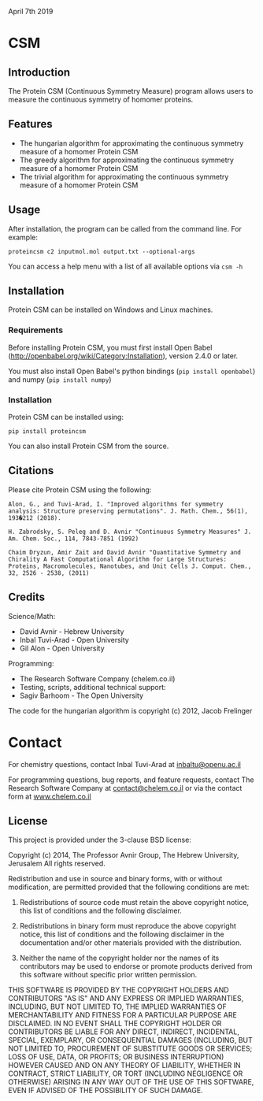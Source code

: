 April 7th 2019

# CSM

## Introduction

The Protein CSM (Continuous Symmetry Measure) program allows users to measure the continuous symmetry of homomer proteins.

## Features


 * The hungarian algorithm for approximating the continuous symmetry measure of a homomer Protein CSM
 * The greedy algorithm for approximating the continuous symmetry measure of a homomer Protein CSM
 * The trivial algorithm for approximating the continuous symmetry measure of a homomer Protein CSM

## Usage

After installation, the program can be called from the command line. For example:

`proteincsm c2 inputmol.mol output.txt --optional-args`

You can access a help menu with a list of all available options via `csm -h`

## Installation

Protein CSM can be installed on Windows and Linux machines.

### Requirements
Before installing Protein CSM, you must first install Open Babel (http://openbabel.org/wiki/Category:Installation), 
version 2.4.0 or later.

You must also install Open Babel's python bindings (`pip install openbabel`) and numpy (`pip install numpy`)

### Installation

Protein CSM can be installed using:

`pip install proteincsm`

You can also install Protein CSM from the source.

## Citations ##

Please cite Protein CSM using the following:

```
Alon, G., and Tuvi-Arad, I. "Improved algorithms for symmetry analysis: Structure preserving permutations". J. Math. Chem., 56(1), 193�212 (2018).

H. Zabrodsky, S. Peleg and D. Avnir "Continuous Symmetry Measures" J. Am. Chem. Soc., 114, 7843-7851 (1992) 

Chaim Dryzun, Amir Zait and David Avnir "Quantitative Symmetry and Chirality A Fast Computational Algorithm for Large Structures: Proteins, Macromolecules, Nanotubes, and Unit Cells J. Comput. Chem., 32, 2526 - 2538, (2011) 
```

## Credits

Science/Math:

* David Avnir - Hebrew University
* Inbal Tuvi-Arad - Open University
* Gil Alon - Open University

Programming:
* The Research Software Company (chelem.co.il)
* Testing, scripts, additional technical support:
* Sagiv Barhoom - The Open University

The code for the hungarian algorithm is copyright (c) 2012, Jacob Frelinger

# Contact

For chemistry questions, contact Inbal Tuvi-Arad at inbaltu@openu.ac.il

For programming questions, bug reports, and feature requests,
contact The Research Software Company at contact@chelem.co.il 
or via the contact form at www.chelem.co.il

## License

This project is provided under the 3-clause BSD license:

Copyright (c) 2014, The Professor Avnir Group, The Hebrew University, Jerusalem
All rights reserved.

Redistribution and use in source and binary forms, with or without modification, are permitted provided that the following conditions are met:

1. Redistributions of source code must retain the above copyright notice, this list of conditions and the following disclaimer.

2. Redistributions in binary form must reproduce the above copyright notice, this list of conditions and the following disclaimer in the documentation and/or other materials provided with the distribution.

3. Neither the name of the copyright holder nor the names of its contributors may be used to endorse or promote products derived from this software without specific prior written permission.

THIS SOFTWARE IS PROVIDED BY THE COPYRIGHT HOLDERS AND CONTRIBUTORS "AS IS" AND ANY EXPRESS OR IMPLIED WARRANTIES, INCLUDING, BUT NOT LIMITED TO, 
THE IMPLIED WARRANTIES OF MERCHANTABILITY AND FITNESS FOR A PARTICULAR PURPOSE ARE DISCLAIMED. IN NO EVENT SHALL THE COPYRIGHT HOLDER OR CONTRIBUTORS BE LIABLE FOR ANY 
DIRECT, INDIRECT, INCIDENTAL, SPECIAL, EXEMPLARY, OR CONSEQUENTIAL DAMAGES 
(INCLUDING, BUT NOT LIMITED TO, PROCUREMENT OF SUBSTITUTE GOODS OR SERVICES; LOSS OF USE, DATA, OR PROFITS; OR BUSINESS INTERRUPTION) HOWEVER CAUSED AND ON ANY THEORY OF LIABILITY, 
WHETHER IN CONTRACT, STRICT LIABILITY, OR TORT (INCLUDING NEGLIGENCE OR OTHERWISE) ARISING IN ANY WAY OUT OF THE USE OF THIS SOFTWARE, EVEN IF ADVISED OF THE POSSIBILITY OF SUCH DAMAGE.
